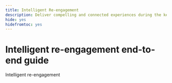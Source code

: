 ```yaml
---
title: Intelligent Re-engagement
description: Deliver compelling and connected experiences during the key conversion moments to intelligently re-engage infrequent customers.
hide: yes
hidefromtoc: yes
---
```


# Intelligent re-engagement end-to-end guide

Intelligent re-engagement 
